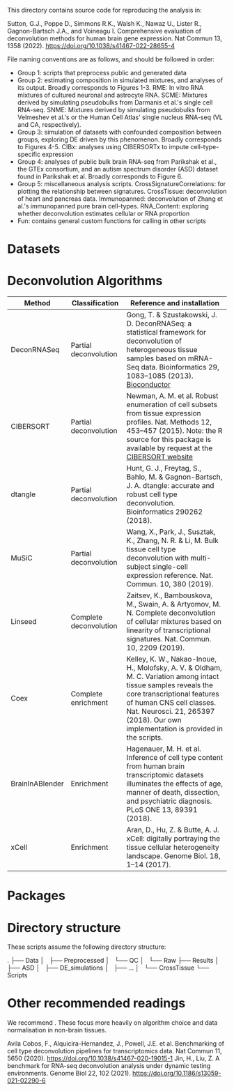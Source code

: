 This directory contains source code for reproducing the analysis in:

Sutton, G.J., Poppe D., Simmons R.K., Walsh K., Nawaz U., Lister R., Gagnon-Bartsch J.A., and Voineagu I. Comprehensive evaluation of deconvolution methods for human brain gene expression. Nat Commun 13, 1358 (2022). https://doi.org/10.1038/s41467-022-28655-4

File naming conventions are as follows, and should be followed in order:
- Group 1: scripts that preprocess public and generated data 
- Group 2: estimating composition in simulated mixtures, and analyses of its output. Broadly corresponds to Figures 1-3. RME: In vitro RNA mixtures of cultured neuronal and astrocyte RNA. SCME: Mixtures derived by simulating pseudobulks from Darmanis et al.'s single cell RNA-seq. SNME: Mixtures derived by simulating pseudobulks from Velmeshev et al.'s or the Human Cell Atlas' single nucleus RNA-seq (VL and CA, respectively).
- Group 3: simulation of datasets with confounded composition between groups, exploring DE driven by this phenomenon. Broadly corresponds to Figures 4-5. CIBx: analyses using CIBERSORTx to impute cell-type-specific expression
- Group 4: analyses of public bulk brain RNA-seq from Parikshak et al., the GTEx consortium, and an autism spectrum disorder (ASD) dataset found in Parikshak et al. Broadly corresponds to Figure 6.
- Group 5: miscellaneous analysis scripts. CrossSignatureCorrelations: for plotting the relationship between signatures. CrossTissue: deconvolution of heart and pancreas data. Immunopanned: deconvolution of Zhang et al.'s immunopanned pure brain cell-types. RNA_Content: exploring whether deconvolution estimates cellular or RNA proportion
- Fun: contains general custom functions for calling in other scripts

# Datasets


# Deconvolution Algorithms

| Method  | Classification | Reference and installation | 
| ------- | -------------- | -------------------------- |
| DeconRNASeq  | Partial deconvolution  | Gong, T. & Szustakowski, J. D. DeconRNASeq: a statistical framework for deconvolution of heterogeneous tissue samples based on mRNA-Seq data. Bioinformatics 29, 1083–1085 (2013). [Bioconductor](https://www.bioconductor.org/packages/release/bioc/html/DeconRNASeq.html) |
| CIBERSORT  | Partial deconvolution  | Newman, A. M. et al. Robust enumeration of cell subsets from tissue expression profiles. Nat. Methods 12, 453–457 (2015). Note: the R source for this package is available by request at the [CIBERSORT website](https://cibersortx.stanford.edu/)  |
| dtangle  | Partial deconvolution  | Hunt, G. J., Freytag, S., Bahlo, M. & Gagnon-Bartsch, J. A. dtangle: accurate and robust cell type deconvolution. Bioinformatics 290262 (2018). |
| MuSiC  | Partial deconvolution  | Wang, X., Park, J., Susztak, K., Zhang, N. R. & Li, M. Bulk tissue cell type deconvolution with multi-subject single-cell expression reference. Nat. Commun. 10, 380 (2019). |
| Linseed  | Complete deconvolution  | Zaitsev, K., Bambouskova, M., Swain, A. & Artyomov, M. N. Complete deconvolution of cellular mixtures based on linearity of transcriptional signatures. Nat. Commun. 10, 2209 (2019). |
| Coex  | Complete enrichment  | Kelley, K. W., Nakao-Inoue, H., Molofsky, A. V. & Oldham, M. C. Variation among intact tissue samples reveals the core transcriptional features of human CNS cell classes. Nat. Neurosci. 21, 265397 (2018). Our own implementation is provided in the scripts. |
| BrainInABlender  | Enrichment  | Hagenauer, M. H. et al. Inference of cell type content from human brain transcriptomic datasets illuminates the effects of age, manner of death, dissection, and psychiatric diagnosis. PLoS ONE 13, 89391 (2018). |
| xCell  | Enrichment  | Aran, D., Hu, Z. & Butte, A. J. xCell: digitally portraying the tissue cellular heterogeneity landscape. Genome Biol. 18, 1–14 (2017). |

# Packages


# Directory structure
These scripts assume the following directory structure:

.
├── Data
│   ├── Preprocessed
│   └── QC
│   └── Raw
├── Results
│   ├── ASD
│   ├── DE_simulations
│   ├── ... 
│   └── CrossTissue
└── Scripts
 



# Other recommended readings
We recommend .
These focus more heavily on algorithm choice and data normalisation in non-brain tissues.

Avila Cobos, F., Alquicira-Hernandez, J., Powell, J.E. et al. Benchmarking of cell type deconvolution pipelines for transcriptomics data. Nat Commun 11, 5650 (2020). https://doi.org/10.1038/s41467-020-19015-1
Jin, H., Liu, Z. A benchmark for RNA-seq deconvolution analysis under dynamic testing environments. Genome Biol 22, 102 (2021). https://doi.org/10.1186/s13059-021-02290-6



